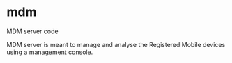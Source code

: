 mdm
===

MDM server code

MDM server is meant to manage and analyse the Registered Mobile devices using a management console.
